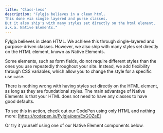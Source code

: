 ```yaml
---
title: "Class-less"
description: "Fylgja believes in a clean html.
This done via single layered and purse classes.
But it also ship's with many styles set directly on the html element,
a.k.a. Native Elements."
---
```


Fylgja believes in clean HTML. We achieve this through single-layered and purpose-driven classes. However, we also ship with many styles set directly on the HTML element, known as Native Elements.

Some elements, such as form fields, do not require different styles than the ones you use repeatedly throughout your site. Instead, we add flexibility through CSS variables, which allow you to change the style for a specific use case.

There is nothing wrong with having styles set directly on the HTML element, as long as they are foundational styles. The main advantage of Native Elements is that your HTML does not need to have any classes to have good defaults.

To see this in action, check out our CodePen using only HTML and nothing more: [https://codepen.io/Fylgja/pen/ExGOZaE]

Or try it yourself using one of our Native Element components below.
